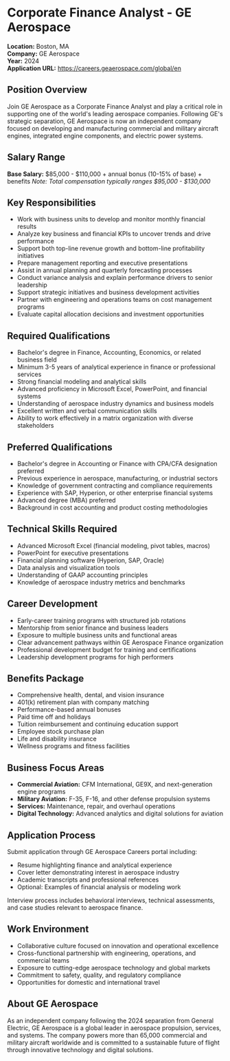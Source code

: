 # Corporate Finance Analyst - GE Aerospace
**Location:** Boston, MA  
**Company:** GE Aerospace  
**Year:** 2024  
**Application URL:** https://careers.geaerospace.com/global/en

## Position Overview
Join GE Aerospace as a Corporate Finance Analyst and play a critical role in supporting one of the world's leading aerospace companies. Following GE's strategic separation, GE Aerospace is now an independent company focused on developing and manufacturing commercial and military aircraft engines, integrated engine components, and electric power systems.

## Salary Range
**Base Salary:** $85,000 - $110,000 + annual bonus (10-15% of base) + benefits
*Note: Total compensation typically ranges $95,000 - $130,000*

## Key Responsibilities
- Work with business units to develop and monitor monthly financial results
- Analyze key business and financial KPIs to uncover trends and drive performance
- Support both top-line revenue growth and bottom-line profitability initiatives
- Prepare management reporting and executive presentations
- Assist in annual planning and quarterly forecasting processes
- Conduct variance analysis and explain performance drivers to senior leadership
- Support strategic initiatives and business development activities
- Partner with engineering and operations teams on cost management programs
- Evaluate capital allocation decisions and investment opportunities

## Required Qualifications
- Bachelor's degree in Finance, Accounting, Economics, or related business field
- Minimum 3-5 years of analytical experience in finance or professional services
- Strong financial modeling and analytical skills
- Advanced proficiency in Microsoft Excel, PowerPoint, and financial systems
- Understanding of aerospace industry dynamics and business models
- Excellent written and verbal communication skills
- Ability to work effectively in a matrix organization with diverse stakeholders

## Preferred Qualifications
- Bachelor's degree in Accounting or Finance with CPA/CFA designation preferred
- Previous experience in aerospace, manufacturing, or industrial sectors
- Knowledge of government contracting and compliance requirements
- Experience with SAP, Hyperion, or other enterprise financial systems
- Advanced degree (MBA) preferred
- Background in cost accounting and product costing methodologies

## Technical Skills Required
- Advanced Microsoft Excel (financial modeling, pivot tables, macros)
- PowerPoint for executive presentations
- Financial planning software (Hyperion, SAP, Oracle)
- Data analysis and visualization tools
- Understanding of GAAP accounting principles
- Knowledge of aerospace industry metrics and benchmarks

## Career Development
- Early-career training programs with structured job rotations
- Mentorship from senior finance and business leaders
- Exposure to multiple business units and functional areas
- Clear advancement pathways within GE Aerospace Finance organization
- Professional development budget for training and certifications
- Leadership development programs for high performers

## Benefits Package
- Comprehensive health, dental, and vision insurance
- 401(k) retirement plan with company matching
- Performance-based annual bonuses
- Paid time off and holidays
- Tuition reimbursement and continuing education support
- Employee stock purchase plan
- Life and disability insurance
- Wellness programs and fitness facilities

## Business Focus Areas
- **Commercial Aviation:** CFM International, GE9X, and next-generation engine programs
- **Military Aviation:** F-35, F-16, and other defense propulsion systems
- **Services:** Maintenance, repair, and overhaul operations
- **Digital Technology:** Advanced analytics and digital solutions for aviation

## Application Process
Submit application through GE Aerospace Careers portal including:
- Resume highlighting finance and analytical experience
- Cover letter demonstrating interest in aerospace industry
- Academic transcripts and professional references
- Optional: Examples of financial analysis or modeling work

Interview process includes behavioral interviews, technical assessments, and case studies relevant to aerospace finance.

## Work Environment
- Collaborative culture focused on innovation and operational excellence
- Cross-functional partnership with engineering, operations, and commercial teams
- Exposure to cutting-edge aerospace technology and global markets
- Commitment to safety, quality, and regulatory compliance
- Opportunities for domestic and international travel

## About GE Aerospace
As an independent company following the 2024 separation from General Electric, GE Aerospace is a global leader in aerospace propulsion, services, and systems. The company powers more than 65,000 commercial and military aircraft worldwide and is committed to a sustainable future of flight through innovative technology and digital solutions.